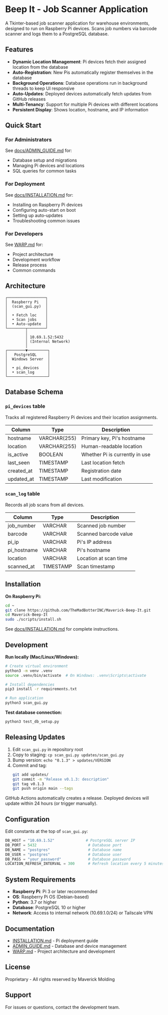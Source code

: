 # Beep It - Job Scanner Application

A Tkinter-based job scanner application for warehouse environments, designed to run on Raspberry Pi devices. Scans job numbers via barcode scanner and logs them to a PostgreSQL database.

## Features

- **Dynamic Location Management**: Pi devices fetch their assigned location from the database
- **Auto-Registration**: New Pis automatically register themselves in the database
- **Background Operations**: Database operations run in background threads to keep UI responsive
- **Auto-Updates**: Deployed devices automatically fetch updates from GitHub releases
- **Multi-Tenancy**: Support for multiple Pi devices with different locations
- **Persistent Display**: Shows location, hostname, and IP information

## Quick Start

### For Administrators

See [docs/ADMIN_GUIDE.md](docs/ADMIN_GUIDE.md) for:
- Database setup and migrations
- Managing Pi devices and locations
- SQL queries for common tasks

### For Deployment

See [docs/INSTALLATION.md](docs/INSTALLATION.md) for:
- Installing on Raspberry Pi devices
- Configuring auto-start on boot
- Setting up auto-updates
- Troubleshooting common issues

### For Developers

See [WARP.md](WARP.md) for:
- Project architecture
- Development workflow
- Release process
- Common commands

## Architecture

```
┌─────────────────┐
│  Raspberry Pi   │
│  (scan_gui.py)  │
│                 │
│  • Fetch loc    │
│  • Scan jobs    │
│  • Auto-update  │
└────────┬────────┘
         │
         │ 10.69.1.52:5432
         │ (Internal Network)
         │
┌────────▼─────────┐
│   PostgreSQL     │
│  Windows Server  │
│                  │
│  • pi_devices    │
│  • scan_log      │
└──────────────────┘
```

## Database Schema

### `pi_devices` table
Tracks all registered Raspberry Pi devices and their location assignments.

| Column | Type | Description |
|--------|------|-------------|
| hostname | VARCHAR(255) | Primary key, Pi's hostname |
| location | VARCHAR(255) | Human-readable location |
| is_active | BOOLEAN | Whether Pi is currently in use |
| last_seen | TIMESTAMP | Last location fetch |
| created_at | TIMESTAMP | Registration date |
| updated_at | TIMESTAMP | Last modification |

### `scan_log` table
Records all job scans from all devices.

| Column | Type | Description |
|--------|------|-------------|
| job_number | VARCHAR | Scanned job number |
| barcode | VARCHAR | Scanned barcode value |
| pi_ip | VARCHAR | Pi's IP address |
| pi_hostname | VARCHAR | Pi's hostname |
| location | VARCHAR | Location at scan time |
| scanned_at | TIMESTAMP | Scan timestamp |

## Installation

**On Raspberry Pi:**

```bash
cd ~
git clone https://github.com/TheMadBotterINC/Maverick-Beep-It.git
cd Maverick-Beep-It
sudo ./scripts/install.sh
```

See [docs/INSTALLATION.md](docs/INSTALLATION.md) for complete instructions.

## Development

**Run locally (Mac/Linux/Windows):**

```bash
# Create virtual environment
python3 -m venv .venv
source .venv/bin/activate  # On Windows: .venv\Scripts\activate

# Install dependencies
pip3 install -r requirements.txt

# Run application
python3 scan_gui.py
```

**Test database connection:**

```bash
python3 test_db_setup.py
```

## Releasing Updates

1. Edit `scan_gui.py` in repository root
2. Copy to staging: `cp scan_gui.py updates/scan_gui.py`
3. Bump version: `echo "0.1.3" > updates/VERSION`
4. Commit and tag:
   ```bash
   git add updates/
   git commit -m "Release v0.1.3: description"
   git tag v0.1.3
   git push origin main --tags
   ```

GitHub Actions automatically creates a release. Deployed devices will update within 24 hours (or trigger manually).

## Configuration

Edit constants at the top of `scan_gui.py`:

```python
DB_HOST = "10.69.1.52"              # PostgreSQL server IP
DB_PORT = 5432                       # Database port
DB_NAME = "postgres"                 # Database name
DB_USER = "postgres"                 # Database user
DB_PASS = "your_password"            # Database password
LOCATION_REFRESH_INTERVAL = 300      # Refresh location every 5 minutes
```

## System Requirements

- **Raspberry Pi**: Pi 3 or later recommended
- **OS**: Raspberry Pi OS (Debian-based)
- **Python**: 3.7 or higher
- **Database**: PostgreSQL 10 or higher
- **Network**: Access to internal network (10.69.1.0/24) or Tailscale VPN

## Documentation

- [INSTALLATION.md](docs/INSTALLATION.md) - Pi deployment guide
- [ADMIN_GUIDE.md](docs/ADMIN_GUIDE.md) - Database and device management
- [WARP.md](WARP.md) - Project architecture and development

## License

Proprietary - All rights reserved by Maverick Molding

## Support

For issues or questions, contact the development team.
